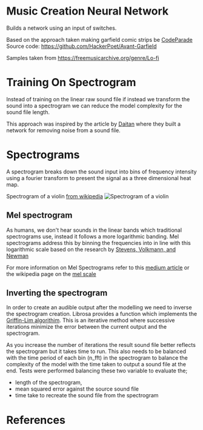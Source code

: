 # Music Creation Neural Network

Builds a network using an input of switches.

Based on the approach taken making garfield comic strips be [CodeParade][1]
Source code: https://github.com/HackerPoet/Avant-Garfield

Samples taken from https://freemusicarchive.org/genre/Lo-fi

# Training On Spectrogram

Instead of training on the linear raw sound file if instead we transform the sound into a spectrogram we can reduce the model complexity for the sound file length.

This approach was inspired by the article by [Daitan][2] where they built a network for removing noise from a sound file.

# Spectrograms

A spectrogram breaks down the sound input into bins of frequency intensity using a fourier transform to present the signal as a three dimensional heat map.

Spectrogram of a violin [from wikipedia](https://en.wikipedia.org/wiki/File:Spectrogram_of_violin.png)
![Spectrogram of a violin][spectrogram]

## Mel spectrogram

As humans, we don't hear sounds in the linear bands which traditional spectrograms use, instead it follows a more logarithmic banding. Mel spectrograms address this by binning the frequencies into in line with this logarithmic scale based on the research by [Stevens, Volkmann, and Newman][mel_scale_paper]

For more information on Mel Spectrograms refer to this [medium article][tds_mel_spectrogram] or the wikipedia page on the [mel scale][mel_scale]

## Inverting the spectrogram

In order to create an audible output after the modelling we need to inverse the spectrogram creation. Librosa provides a function which implements the [Griffin-Lim algorithim][gla]. 
This is an iterative method where successive iterations minimize the error between the current output and the spectrogram.

As you increase the number of iterations the result sound file better reflects the spectrogram but it takes time to run.
This also needs to be balanced with the time period of each bin (n_fft) in the spectrogram to balance the complexity of the model with the time taken to output a sound file at the end.
Tests were performed balancing these two variable to evaluate the;
 * length of the spectrogram,   
 * mean squared error against the source sound file
 * time take to recreate the sound file from the spectrogram



# References

[1]: https://www.youtube.com/watch?v=wXWKWyALxYM
[2]: https://medium.com/better-programming/how-to-build-a-deep-audio-de-noiser-using-tensorflow-2-0-79c1c1aea299
[mel_scale_paper]: https://archive.is/20130414065947/http://asadl.org/jasa/resource/1/jasman/v8/i3/p185_s1
[tds_mel_spectrogram]: https://towardsdatascience.com/getting-to-know-the-mel-spectrogram-31bca3e2d9d0
[mel_scale]: https://en.wikipedia.org/wiki/Mel_scale
[gla]: https://paperswithcode.com/method/griffin-lim-algorithm

[spectrogram]: https://upload.wikimedia.org/wikipedia/commons/2/29/Spectrogram_of_violin.png